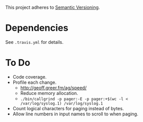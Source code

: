 This project adheres to [Semantic Versioning](http://semver.org).

# Dependencies #

See `.travis.yml` for details.

# To Do #

- Code coverage.
- Profile each change.
  - http://geoff.greer.fm/ag/speed/
  - Reduce memory allocation.
  - `./bin/callgrind -p pager:-E -p pager:+$(wc -l < /var/log/syslog.1) /var/log/syslog.1`
- Count logical characters for paging instead of bytes.
- Allow line numbers in input names to scroll to when paging.
